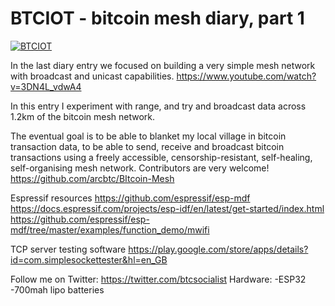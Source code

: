 # BTCIOT - bitcoin mesh diary, part 1

[![BTCIOT](https://i.imgur.com/MFQwEzz.jpg)](https://www.youtube.com/watch?v=3DN4L_vdwA4)

In the last diary entry we focused on building a very simple mesh network with broadcast and unicast capabilities. https://www.youtube.com/watch?v=3DN4L_vdwA4

In this entry I experiment with range, and try and broadcast data across 1.2km of the bitcoin mesh network.

The eventual goal is to be able to blanket my local village in bitcoin transaction data, to be able to send, receive and broadcast bitcoin transactions using a freely accessible, censorship-resistant, self-healing, self-organising mesh network. Contributors are very welcome! https://github.com/arcbtc/BItcoin-Mesh

Espressif resources 
https://github.com/espressif/esp-mdf
https://docs.espressif.com/projects/esp-idf/en/latest/get-started/index.html
https://github.com/espressif/esp-mdf/tree/master/examples/function_demo/mwifi

TCP server testing software 
https://play.google.com/store/apps/details?id=com.simplesockettester&hl=en_GB

Follow me on Twitter: 
https://twitter.com/btcsocialist 
Hardware: 
-ESP32
-700mah lipo batteries
